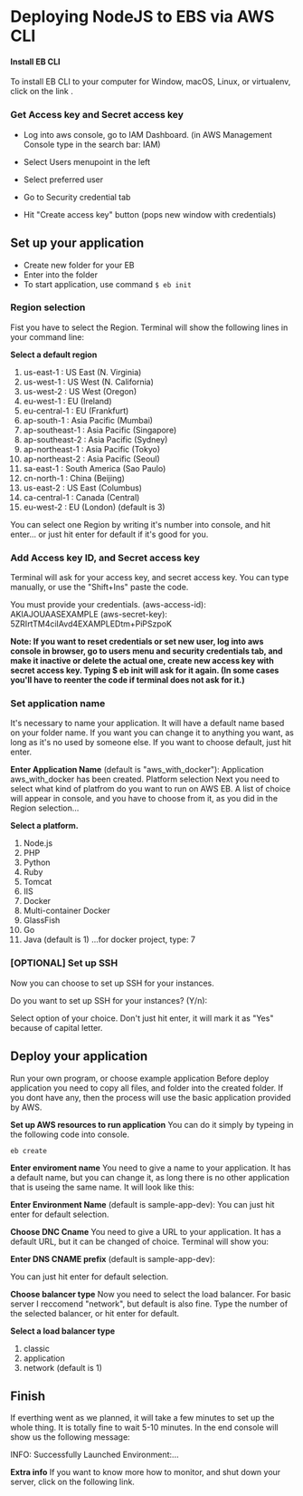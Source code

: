# Deploying NodeJS to EBS via AWS CLI



#### Install EB CLI
To install EB CLI to your computer for Window, macOS, Linux, or virtualenv, click on the link .

### Get Access key and Secret access key
 - Log into aws console, go to IAM Dashboard. (in AWS Management Console type in the search bar: IAM)

 - Select Users menupoint in the left

 - Select preferred user

 - Go to Security credential tab

 - Hit "Create access key" button (pops new window with credentials)

## Set up your application

  - Create new folder for your EB
  - Enter into the folder
  - To start application, use command
    ```$ eb init```

### Region selection
Fist you have to select the Region. Terminal will show the following lines in your command line:

**Select a default region**
1) us-east-1 : US East (N. Virginia)
2) us-west-1 : US West (N. California)
3) us-west-2 : US West (Oregon)
4) eu-west-1 : EU (Ireland)
5) eu-central-1 : EU (Frankfurt)
6) ap-south-1 : Asia Pacific (Mumbai)
7) ap-southeast-1 : Asia Pacific (Singapore)
8) ap-southeast-2 : Asia Pacific (Sydney)
9) ap-northeast-1 : Asia Pacific (Tokyo)
10) ap-northeast-2 : Asia Pacific (Seoul)
11) sa-east-1 : South America (Sao Paulo)
12) cn-north-1 : China (Beijing)
13) us-east-2 : US East (Columbus)
14) ca-central-1 : Canada (Central)
15) eu-west-2 : EU (London)
(default is 3)

You can select one Region by writing it's number into console, and hit enter... or just hit enter for default if it's good for you.

### Add Access key ID, and Secret access key
Terminal will ask for your access key, and secret access key. You can type manually, or use the "Shift+Ins" paste the code.

You must provide your credentials.
(aws-access-id): AKIAJOUAASEXAMPLE
(aws-secret-key): 5ZRIrtTM4ciIAvd4EXAMPLEDtm+PiPSzpoK

**Note: If you want to reset credentials or set new user, log into aws console in browser, go to users menu and security credentials tab, and make it inactive or delete the actual one, create new access key with secret access key. Typing $ eb init will ask for it again. (In some cases you'll have to reenter the code if terminal does not ask for it.)**

### Set application name
It's necessary to name your application. It will have a default name based on your folder name. If you want you can change it to anything you want, as long as it's no used by someone else. If you want to choose default, just hit enter.

**Enter Application Name**
(default is "aws_with_docker"): 
Application aws_with_docker has been created.
Platform selection
Next you need to select what kind of platfrom do you want to run on AWS EB. A list of choice will appear in console, and you have to choose from it, as you did in the Region selection...

**Select a platform.**
1) Node.js
2) PHP
3) Python
4) Ruby
5) Tomcat
6) IIS
7) Docker
8) Multi-container Docker
9) GlassFish
10) Go
11) Java
(default is 1)
...for docker project, type: 7

### [OPTIONAL] Set up SSH
Now you can choose to set up SSH for your instances.

Do you want to set up SSH for your instances?
(Y/n): 

Select option of your choice. Don't just hit enter, it will mark it as "Yes" because of capital letter.

## Deploy your application
Run your own program, or choose example application
Before deploy application you need to copy all files, and folder into the created folder. If you dont have any, then the process will use the basic application provided by AWS.

**Set up AWS resources to run application**
You can do it simply by typeing in the following code into console.

```eb create```

**Enter enviroment name**
You need to give a name to your application. It has a default name, but you can change it, as long there is no other application that is useing the same name. It will look like this:

**Enter Environment Name**
(default is sample-app-dev):
You can just hit enter for default selection.

**Choose DNC Cname**
You need to give a URL to your application. It has a default URL, but it can be changed of choice. Terminal will show you:

**Enter DNS CNAME prefix**
(default is sample-app-dev):

You can just hit enter for default selection.

**Choose balancer type**
Now you need to select the load balancer. For basic server I reccomend "network", but default is also fine. Type the number of the selected balancer, or hit enter for default.

**Select a load balancer type**
1) classic
2) application
3) network
(default is 1)

## Finish
If everthing went as we planned, it will take a few minutes to set up the whole thing. It is totally fine to wait 5-10 minutes. In the end console will show us the following message:

INFO: Successfully Launched Environment:...

**Extra info**
If you want to know more how to monitor, and shut down your server, click on the following link.
